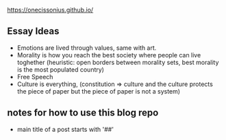 https://onecissonius.github.io/

## Essay Ideas

- Emotions are lived through values, same with art.
- Morality is how you reach the best society where people can live toghether (heuristic: open borders between morality sets, best morality is the most populated country)
- Free Speech
- Culture is everything, (constitution => culture and the culture protects the piece of paper but the piece of paper is not a system)


## notes for how to use this blog repo

- main title of a post starts with '##'